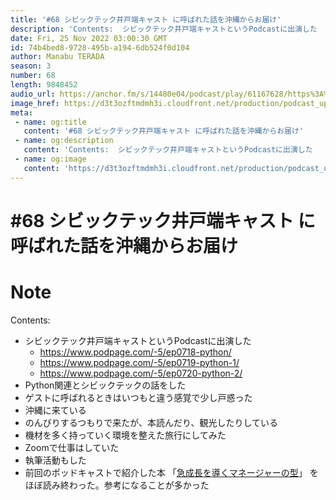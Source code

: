 ```yaml
---
title: '#68 シビックテック井戸端キャスト に呼ばれた話を沖縄からお届け'
description: 'Contents:  シビックテック井戸端キャストというPodcastに出演した     https://www.podpage.com/-5/ep0718-python/ https://www.p'
date: Fri, 25 Nov 2022 03:00:30 GMT
id: 74b4bed8-9728-495b-a194-6db524f0d104
author: Manabu TERADA
season: 3
number: 68
length: 9848452
audio_url: https://anchor.fm/s/14480e04/podcast/play/61167628/https%3A%2F%2Fd3ctxlq1ktw2nl.cloudfront.net%2Fstaging%2F2022-10-25%2F2ab336bf-b86e-9896-f9b0-e58db7971d30.mp3
image_href: https://d3t3ozftmdmh3i.cloudfront.net/production/podcast_uploaded/3302665/3302665-1582446732992-f3e5401da36c1.jpg
meta:
 - name: og:title
   content: '#68 シビックテック井戸端キャスト に呼ばれた話を沖縄からお届け'
 - name: og:description
   content: 'Contents:  シビックテック井戸端キャストというPodcastに出演した     https://www.podpage.com/-5/ep0718-python/ https://www.p'
 - name: og:image
   content: 'https://d3t3ozftmdmh3i.cloudfront.net/production/podcast_uploaded/3302665/3302665-1582446732992-f3e5401da36c1.jpg'
---
```

# #68 シビックテック井戸端キャスト に呼ばれた話を沖縄からお届け

<DisplayDate :dateStr="'Fri, 25 Nov 2022 03:00:30 GMT'" />
<DisplaySeason :season="3" :topic="68" />


# Note

<p>Contents:</p>
<ul>
 <li>シビックテック井戸端キャストというPodcastに出演した
   <ul>
      <li><a href="https://www.podpage.com/-5/ep0718-python/" rel="noreferrer nofollow noopener" target="_blank">https://www.podpage.com/-5/ep0718-python/</a></li>
      <li><a href="https://www.podpage.com/-5/ep0719-python-1/" rel="noreferrer nofollow noopener" target="_blank">https://www.podpage.com/-5/ep0719-python-1/</a></li>
      <li><a href="https://www.podpage.com/-5/ep0720-python-2/" rel="noreferrer nofollow noopener" target="_blank">https://www.podpage.com/-5/ep0720-python-2/</a></li>
    </ul>
  </li>
  <li>Python関連とシビックテックの話をした</li>
  <li>ゲストに呼ばれるときはいつもと違う感覚で少し戸惑った</li>
  <li>沖縄に来ている</li>
  <li>のんびりするつもりで来たが、本読んだり、観光したりしている</li>
  <li>機材を多く持っていく環境を整えた旅行にしてみた</li>
  <li>Zoomで仕事はしていた</li>
  <li>執筆活動もした</li>
  <li>前回のポッドキャストで紹介した本 「<a href="https://amzn.to/3O8VdK8" rel="noreferrer nofollow noopener" target="_blank">急成長を導くマネージャーの型</a>」 をほぼ読み終わった。参考になることが多かった</li>
</ul>



<Player title="#68 シビックテック井戸端キャスト に呼ばれた話を沖縄からお届け" 
  audio_url="https://anchor.fm/s/14480e04/podcast/play/61167628/https%3A%2F%2Fd3ctxlq1ktw2nl.cloudfront.net%2Fstaging%2F2022-10-25%2F2ab336bf-b86e-9896-f9b0-e58db7971d30.mp3" 
  image_href="https://d3t3ozftmdmh3i.cloudfront.net/production/podcast_uploaded/3302665/3302665-1582446732992-f3e5401da36c1.jpg" 
/>


